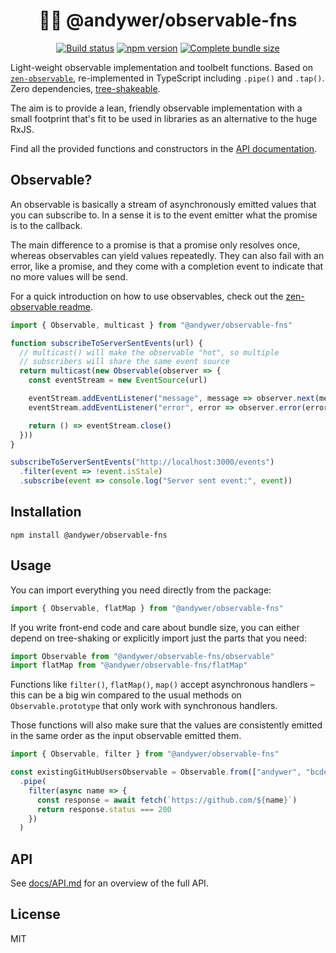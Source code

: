 <h1 align="center">
  🕵️‍♀️ @andywer/observable-fns
</h1>

<p align="center">
  <a href="https://travis-ci.org/andywer/observable-fns" target="_blank"><img alt="Build status" src="https://img.shields.io/travis/andywer/observable-fns/master.svg?style=flat-square"></a>
  <a href="https://www.npmjs.com/package/@andywer/observable-fns" target="_blank"><img alt="npm version" src="https://img.shields.io/npm/v/@andywer/observable-fns.svg?style=flat-square"></a>
  <a href="https://bundlephobia.com/result?p=@andywer/observable-fns" target="_blank"><img alt="Complete bundle size" src="https://badgen.net/bundlephobia/min/@andywer/observable-fns"></a>
</p>

Light-weight observable implementation and toolbelt functions. Based on [`zen-observable`](https://github.com/zenparsing/zen-observable), re-implemented in TypeScript including `.pipe()` and `.tap()`. Zero dependencies, [tree-shakeable](https://bitsofco.de/what-is-tree-shaking/).

The aim is to provide a lean, friendly observable implementation with a small footprint that's fit to be used in libraries as an alternative to the huge RxJS.

Find all the provided functions and constructors in the [API documentation](./docs/API.md).

## Observable?

An observable is basically a stream of asynchronously emitted values that you can subscribe to. In a sense it is to the event emitter what the promise is to the callback.

The main difference to a promise is that a promise only resolves once, whereas observables can yield values repeatedly. They can also fail with an error, like a promise, and they come with a completion event to indicate that no more values will be send.

For a quick introduction on how to use observables, check out the [zen-observable readme](https://github.com/zenparsing/zen-observable).

```js
import { Observable, multicast } from "@andywer/observable-fns"

function subscribeToServerSentEvents(url) {
  // multicast() will make the observable "hot", so multiple
  // subscribers will share the same event source
  return multicast(new Observable(observer => {
    const eventStream = new EventSource(url)

    eventStream.addEventListener("message", message => observer.next(message))
    eventStream.addEventListener("error", error => observer.error(error))

    return () => eventStream.close()
  }))
}

subscribeToServerSentEvents("http://localhost:3000/events")
  .filter(event => !event.isStale)
  .subscribe(event => console.log("Server sent event:", event))
```

## Installation

```
npm install @andywer/observable-fns
```

## Usage

You can import everything you need directly from the package:

```js
import { Observable, flatMap } from "@andywer/observable-fns"
```

If you write front-end code and care about bundle size, you can either depend on tree-shaking or explicitly import just the parts that you need:

```js
import Observable from "@andywer/observable-fns/observable"
import flatMap from "@andywer/observable-fns/flatMap"
```

Functions like `filter()`, `flatMap()`, `map()` accept asynchronous handlers – this can be a big win compared to the usual methods on `Observable.prototype` that only work with synchronous handlers.

Those functions will also make sure that the values are consistently emitted in the same order as the input observable emitted them.

```js
import { Observable, filter } from "@andywer/observable-fns"

const existingGitHubUsersObservable = Observable.from(["andywer", "bcdef", "charlie"])
  .pipe(
    filter(async name => {
      const response = await fetch(`https://github.com/${name}`)
      return response.status === 200
    })
  )
```

## API

See [docs/API.md](./docs/API.md) for an overview of the full API.

## License

MIT
